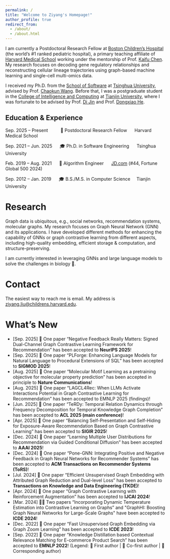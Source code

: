 ```yaml
---
permalink: /
title: "Welcome to Ziyang's Homepage!"
author_profile: true
redirect_from: 
  - /about/
  - /about.html
---
```


I am currently a Postdoctoral Research Fellow at [Boston Children’s Hospital](https://www.childrenshospital.org/) (the world’s #1 ranked pediatric hospital), a primary teaching affiliate of [Harvard Medical School](https://hms.harvard.edu/) working under the mentorship of Prof. [Kaifu Chen](https://dms.hms.harvard.edu/people/kaifu-chen). My research focuses on decoding gene regulatory relationships and reconstructing cellular lineage trajectories using graph-based machine learning and single-cell multi-omics data.

I received my Ph.D. from the [School of Software](https://www.thss.tsinghua.edu.cn/) at [Tsinghua University](https://www.tsinghua.edu.cn/), advised by Prof. [Chaokun Wang](https://wangchaokun.github.io/index.html). Before that, I was a postgraduate student in the [College of Intelligence and Computing](https://cic.tju.edu.cn/) at [Tianjin University](https://www.tju.edu.cn/), where I was fortunate to be advised by Prof. [Di Jin](https://cic.tju.edu.cn/faculty/jindi/index.htm) and Prof. [Dongxiao He](https://cic.tju.edu.cn/faculty/hedongxiao/index.htm).

## Education & Experience
 
Sep. 2025 – Present &nbsp;&nbsp;&nbsp;&nbsp;&nbsp;&nbsp;&nbsp;&nbsp;  💼  Postdoctoral Research Fellow &nbsp;&nbsp;&nbsp;&nbsp; Harvard Medical School 

  
Sep. 2021 – Jun. 2025 &nbsp;&nbsp;&nbsp;&nbsp; 🎓 Ph.D. in Software Engineering  &nbsp;&nbsp;&nbsp;&nbsp; Tsinghua University


Feb. 2019 – Aug. 2021 &nbsp;&nbsp;&nbsp;&nbsp;  💼 Algorithm Engineer &nbsp;&nbsp;&nbsp;&nbsp; [JD.com](https://fortune.com/company/jd-com/) (#44, Fortune Global 500 2024)


Sep. 2012 – Jan. 2019 &nbsp;&nbsp;&nbsp;&nbsp;  🎓 B.S./M.S. in Computer Science &nbsp;&nbsp;&nbsp; Tianjin University  


Research
======
Graph data is ubiquitous, e.g., social networks, recommendation systems, molecular graphs. My research focuses on Graph Neural Network (GNN) and its applications. I have developed different methods for enhancing the capability of GNNs or graph contrastive learning from different aspects, including high-quality embedding, efficient storage & computation, and structure-preserving.

I am currently interested in leveraging GNNs and large language models to solve the challenges in biology 🧬.

Contact
======
The easiest way to reach me is email. My address is ziyang.liu@childrens.harvard.edu.

What’s New
======
* [Sep. 2025] 🤝 One paper “Negative Feedback Really Matters: Signed Dual-Channel Graph Contrastive Learning Framework for Recommendation” has been accepted to **NeurIPS 2025**!
* [Sep. 2025] 🤝 One paper “PLForge: Enhancing Language Models for Natural Language to Procedural Extensions of SQL” has been accepted to **SIGMOD 2025**!
* [Aug. 2025] 🌟 One paper “Molecular Motif Learning as a pretraining objective for molecular property prediction” has been accepted in principle to **Nature Communications**!
* [Aug. 2025] 🤝 One paper “LAGCL4Rec: When LLMs Activate Interactions Potential in Graph Contrastive Learning for Recommendation” has been accepted to EMNLP 2025 (findings)!
* [Jun. 2025] 🌟 One paper “TeRDy: Temporal Relation Dynamics through Frequency Decomposition for Temporal Knowledge Graph Completion” has been accepted to **ACL 2025 (main conference)**!
* [Apr. 2025] 🤝 One paper “Balancing Self-Presentation and Self-Hiding for Exposure-Aware Recommendation Based on Graph Contrastive Learning” has been accepted to **SIGIR 2025**!
* [Dec. 2024] 🤝 One paper “Learning Multiple User Distributions for Recommendation via Guided Conditional Diffusion” has been accepted to **AAAI 2025**!
* [Dec. 2024] 🌟 One paper “Pone-GNN: Integrating Positive and Negative Feedback in Graph Neural Networks for Recommender Systems” has been accepted to **ACM Transactions on Recommender Systems (ToRS)**!
* [Jul. 2024] 🌟 One paper “Efficient Unsupervised Graph Embedding with Attributed Graph Reduction and Dual-level Loss” has been accepted to **Transactions on Knowledge and Data Engineering (TKDE)**!
* [Apr. 2024] 🌟 One paper “Graph Contrastive Learning with Reinforcement Augmentation” has been accepted to **IJCAI 2024**!
* [Mar. 2024] 🌟🤝 Two papers “Incorporating Dynamic Temperature Estimation into Contrastive Learning on Graphs” and "GraphHI: Boosting Graph Neural Networks for Large-Scale Graphs" have been accepted to **ICDE 2024**!
* [Dec. 2022] 🌟 One paper “Fast Unsupervised Graph Embedding via Graph Zoom Learning” has been accepted to **ICDE 2023**!
* [Sep. 2022] 🌟 One paper “Knowledge Distillation based Contextual Relevance Matching for E-commerce Product Search” has been accepted to **EMNLP 2022**!
  (Legend: 🌟 First author | 🤝 Co-first author | 🔬 Corresponding author)


